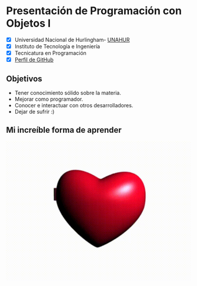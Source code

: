 # Presentación de Programación con Objetos I
- [x] Universidad Nacional de Hurlingham- [UNAHUR](https://unahur.edu.ar)
- [x] Instituto de Tecnología e Ingeniería 
- [x] Tecnicatura en Programación
- [x] [Perfil de GitHub](https://github.com/gann4life)

## Objetivos 
* Tener conocimiento sólido sobre la materia.
* Mejorar como programador.
* Conocer e interactuar con otros desarrolladores.
* Dejar de sufrir :)

## Mi increíble forma de aprender
![hehe](w3schools-my.gif)
